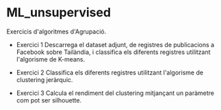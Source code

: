 # ML_unsupervised
Exercicis d'algoritmes d'Agrupació.
- Exercici 1
Descarrega el dataset adjunt, de registres de publicacions a Facebook sobre Tailàndia, i classifica els diferents registres utilitzant l'algorisme de K-means.


- Exercici 2
Classifica els diferents registres utilitzant l'algorisme de clustering jeràrquic.



- Exercici 3
Calcula el rendiment del clustering mitjançant un paràmetre com pot ser silhouette.

